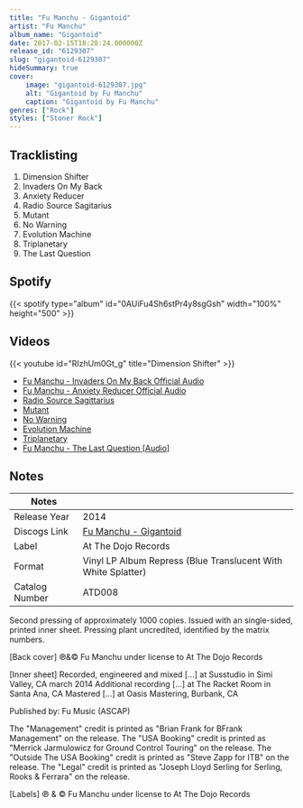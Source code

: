 ```yaml
---
title: "Fu Manchu - Gigantoid"
artist: "Fu Manchu"
album_name: "Gigantoid"
date: 2017-02-15T18:28:24.000000Z
release_id: "6129307"
slug: "gigantoid-6129307"
hideSummary: true
cover:
    image: "gigantoid-6129307.jpg"
    alt: "Gigantoid by Fu Manchu"
    caption: "Gigantoid by Fu Manchu"
genres: ["Rock"]
styles: ["Stoner Rock"]
---
```


## Tracklisting
1. Dimension Shifter
2. Invaders On My Back
3. Anxiety Reducer
4. Radio Source Sagitarius
5. Mutant
6. No Warning
7. Evolution Machine
8. Triplanetary
9. The Last Question


## Spotify
{{< spotify type="album" id="0AUiFu4Sh6stPr4y8sgGsh" width="100%" height="500" >}}



## Videos
{{< youtube id="RIzhUm0Gt_g" title="Dimension Shifter" >}}
- [Fu Manchu - Invaders On My Back Official Audio](https://www.youtube.com/watch?v=6N3wQ084we8)
- [Fu Manchu - Anxiety Reducer Official Audio](https://www.youtube.com/watch?v=bZQ-kKUfNFY)
- [Radio Source Sagittarius](https://www.youtube.com/watch?v=sKz39VLf2KM)
- [Mutant](https://www.youtube.com/watch?v=bTI8HXleDm4)
- [No Warning](https://www.youtube.com/watch?v=XvwDc95TkH8)
- [Evolution Machine](https://www.youtube.com/watch?v=0SdypZTlVw8)
- [Triplanetary](https://www.youtube.com/watch?v=RcruRnHbZ_o)
- [Fu Manchu - The Last Question [Audio]](https://www.youtube.com/watch?v=aGX_AQOBolw)

## Notes
| Notes          |             |
| ---------------| ----------- |
| Release Year   | 2014 |
| Discogs Link   | [Fu Manchu - Gigantoid](https://www.discogs.com/release/6129307-Fu-Manchu-Gigantoid) |
| Label          | At The Dojo Records |
| Format         | Vinyl LP Album Repress (Blue Translucent With White Splatter) |
| Catalog Number | ATD008 |

Second pressing of approximately 1000 copies. Issued with an single-sided, printed inner sheet.
Pressing plant uncredited, identified by the matrix numbers.

[Back cover]
℗&© Fu Manchu under license to At The Dojo Records

[Inner sheet]
Recorded, engineered and mixed […] at Susstudio in Simi Valley, CA march 2014
Additional recording […] at The Racket Room in Santa Ana, CA
Mastered […] at Oasis Mastering, Burbank, CA

Published by: Fu Music (ASCAP)

The "Management" credit is printed as "Brian Frank for BFrank Management" on the release.
The "USA Booking" credit is printed as "Merrick Jarmulowicz for Ground Control Touring" on the release.
The "Outside The USA Booking" credit is printed as "Steve Zapp for ITB" on the release.
The "Legal" credit is printed as "Joseph Lloyd Serling for Serling, Rooks & Ferrara" on the release.

[Labels] 
℗ & © Fu Manchu under license to At The Dojo Records
